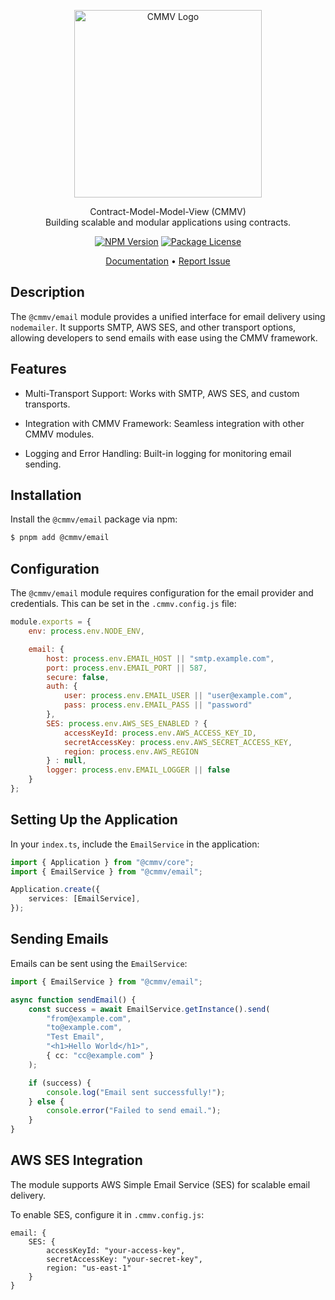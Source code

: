 <p align="center">
  <a href="https://cmmv.io/" target="blank"><img src="https://raw.githubusercontent.com/cmmvio/docs.cmmv.io/main/public/assets/logo_CMMV2_icon.png" width="300" alt="CMMV Logo" /></a>
</p>
<p align="center">Contract-Model-Model-View (CMMV) <br/> Building scalable and modular applications using contracts.</p>
<p align="center">
    <a href="https://www.npmjs.com/package/@cmmv/email"><img src="https://img.shields.io/npm/v/@cmmv/email.svg" alt="NPM Version" /></a>
    <a href="https://github.com/cmmvio/cmmv-email/blob/main/LICENSE"><img src="https://img.shields.io/npm/l/@cmmv/core.svg" alt="Package License" /></a>
</p>

<p align="center">
  <a href="https://cmmv.io">Documentation</a> &bull;
  <a href="https://github.com/cmmvio/cmmv-email/issues">Report Issue</a>
</p>

## Description

The `@cmmv/email` module provides a unified interface for email delivery using `nodemailer`. It supports SMTP, AWS SES, and other transport options, allowing developers to send emails with ease using the CMMV framework.

## Features

* Multi-Transport Support: Works with SMTP, AWS SES, and custom transports.

* Integration with CMMV Framework: Seamless integration with other CMMV modules.

* Logging and Error Handling: Built-in logging for monitoring email sending.

## Installation

Install the `@cmmv/email` package via npm:

```bash
$ pnpm add @cmmv/email
```

## Configuration

The `@cmmv/email` module requires configuration for the email provider and credentials. This can be set in the `.cmmv.config.js` file:

```javascript
module.exports = {
    env: process.env.NODE_ENV,

    email: {
        host: process.env.EMAIL_HOST || "smtp.example.com",
        port: process.env.EMAIL_PORT || 587,
        secure: false,
        auth: {
            user: process.env.EMAIL_USER || "user@example.com",
            pass: process.env.EMAIL_PASS || "password"
        },
        SES: process.env.AWS_SES_ENABLED ? {
            accessKeyId: process.env.AWS_ACCESS_KEY_ID,
            secretAccessKey: process.env.AWS_SECRET_ACCESS_KEY,
            region: process.env.AWS_REGION
        } : null,
        logger: process.env.EMAIL_LOGGER || false
    }
};
```

## Setting Up the Application

In your `index.ts`, include the `EmailService` in the application:

```typescript
import { Application } from "@cmmv/core";
import { EmailService } from "@cmmv/email";

Application.create({
    services: [EmailService],
});
```

## Sending Emails

Emails can be sent using the `EmailService`:

```typescript
import { EmailService } from "@cmmv/email";

async function sendEmail() {
    const success = await EmailService.getInstance().send(
        "from@example.com",
        "to@example.com",
        "Test Email",
        "<h1>Hello World</h1>",
        { cc: "cc@example.com" }
    );

    if (success) {
        console.log("Email sent successfully!");
    } else {
        console.error("Failed to send email.");
    }
}
```

## AWS SES Integration

The module supports AWS Simple Email Service (SES) for scalable email delivery.

To enable SES, configure it in `.cmmv.config.js`:

```javasript
email: {
    SES: {
        accessKeyId: "your-access-key",
        secretAccessKey: "your-secret-key",
        region: "us-east-1"
    }
}
```